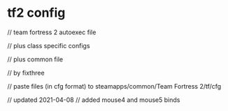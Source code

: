 # tf2 config

// team fortress 2 autoexec file

// plus class specific configs

// plus common file

// by fixthree

// paste files (in cfg format) to steamapps/common/Team Fortress 2/tf/cfg

// updated 2021-04-08
// added mouse4 and mouse5 binds
